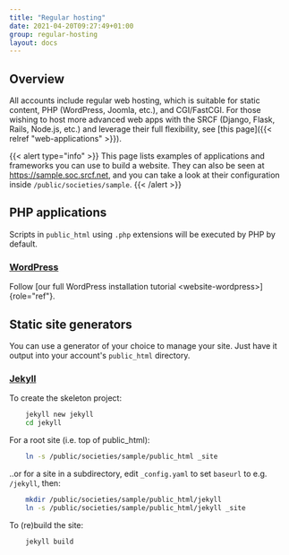 ```yaml
---
title: "Regular hosting"
date: 2021-04-20T09:27:49+01:00
group: regular-hosting
layout: docs
---
```


## Overview

All accounts include regular web hosting, which is suitable for
static content, PHP (WordPress, Joomla, etc.), and CGI/FastCGI. For
those wishing to host more advanced web apps with the SRCF (Django,
Flask, Rails, Node.js, etc.) and leverage their full flexibility, see
[this page]({{< relref "web-applications" >}}).

{{< alert type="info" >}}
This page lists examples of applications and frameworks you can use to
build a website. They can also be seen at <https://sample.soc.srcf.net>,
and you can take a look at their configuration inside
`/public/societies/sample`.
{{< /alert >}}

## PHP applications

Scripts in `public_html` using `.php` extensions will be executed by PHP
by default.

### [WordPress](https://sample.soc.srcf.net/wordpress/)

Follow
[our full WordPress installation tutorial \<website-wordpress\>]{role="ref"}.

## Static site generators

You can use a generator of your choice to manage your site. Just have it
output into your account's `public_html` directory.

### [Jekyll](https://sample.soc.srcf.net/jekyll/)

To create the skeleton project:

```bash
    jekyll new jekyll
    cd jekyll
```

For a root site (i.e. top of public\_html):

```bash
    ln -s /public/societies/sample/public_html _site
```

..or for a site in a subdirectory, edit `_config.yaml` to set
`baseurl` to e.g. `/jekyll`, then:

```bash
    mkdir /public/societies/sample/public_html/jekyll
    ln -s /public/societies/sample/public_html/jekyll _site
```

To (re)build the site:

```bash
    jekyll build
```
